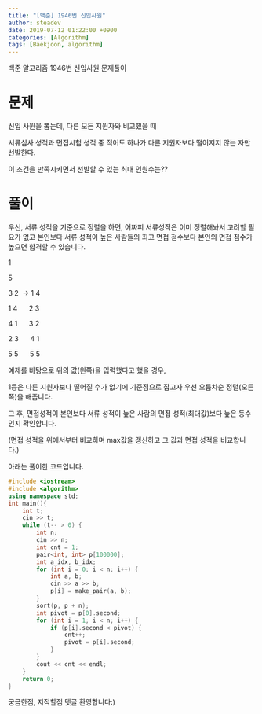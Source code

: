```yaml
---
title: "[백준] 1946번 신입사원"
author: steadev
date: 2019-07-12 01:22:00 +0900
categories: [Algorithm]
tags: [Baekjoon, algorithm]
---
```



백준 알고리즘 1946번 신입사원 문제풀이

# 문제

신입 사원을 뽑는데, 다른 모든 지원자와 비교했을 때

서류심사 성적과 면접시험 성적 중 적어도 하나가 다른 지원자보다 떨어지지 않는 자만 선발한다.

이 조건을 만족시키면서 선발할 수 있는 최대 인원수는??

# 풀이

우선, 서류 성적을 기준으로 정렬을 하면, 어짜피 서류성적은 이미 정렬해놔서 고려할 필요가 없고 본인보다 서류 성적이 높은 사람들의 최고 면접 점수보다 본인의 면접 점수가 높으면 합격할 수 있습니다.

1

5

3 2  -> 1 4

1 4      2 3

4 1      3 2

2 3      4 1

5 5      5 5

예제를 바탕으로 위의 값(왼쪽)을 입력했다고 했을 경우,

1등은 다른 지원자보다 떨어질 수가 없기에 기준점으로 잡고자 우선 오름차순 정렬(오른쪽)을 해줍니다.

그 후, 면접성적이 본인보다 서류 성적이 높은 사람의 면접 성적(최대값)보다 높은 등수인지 확인합니다.

(면접 성적을 위에서부터 비교하며 max값을 갱신하고 그 값과 면접 성적을 비교합니다.)

아래는 풀이한 코드입니다.

```c++
#include <iostream>
#include <algorithm>
using namespace std;
int main(){
    int t;
    cin >> t;
    while (t-- > 0) {
        int n;
        cin >> n;
        int cnt = 1;
        pair<int, int> p[100000];
        int a_idx, b_idx;
        for (int i = 0; i < n; i++) {
            int a, b;
            cin >> a >> b;
            p[i] = make_pair(a, b);
        }
        sort(p, p + n);
        int pivot = p[0].second;
        for (int i = 1; i < n; i++) {
            if (p[i].second < pivot) {
                cnt++;
                pivot = p[i].second;
            }
        }
        cout << cnt << endl;
    }
    return 0;
}
```

궁금한점, 지적할점 댓글 환영합니다:)